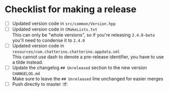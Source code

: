 # Checklist for making a release

- [ ] Updated version code in `src/common/Version.hpp`
- [ ] Updated version code in `CMakeLists.txt`  
      This can only be "whole versions", so if you're releasing `2.4.0-beta` you'll need to condense it to `2.4.0`
- [ ] Updated version code in `resources/com.chatterino.chatterino.appdata.xml`  
      This cannot use dash to denote a pre-release identifier, you have to use a tilde instead.
- [ ] Update the changelog `## Unreleased` section to the new version `CHANGELOG.md`  
      Make sure to leave the `## Unreleased` line unchanged for easier merges
- [ ] Push directly to master :tf:
